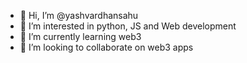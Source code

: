 - 👋 Hi, I’m @yashvardhansahu
- 👀 I’m interested in python, JS and Web development
- 🌱 I’m currently learning web3
- 💞️ I’m looking to collaborate on web3 apps

<!---
yashvardhansahu/yashvardhansahu is a ✨ special ✨ repository because its `README.md` (this file) appears on your GitHub profile.
You can click the Preview link to take a look at your changes.
--->
